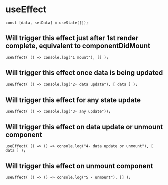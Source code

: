 # useEffect

```
const [data, setData] = useState([]);
```
## Will trigger this effect just after 1st render complete, equivalent to componentDidMount

```
useEffect( () => console.log("1 mount"), [] );
```
## Will trigger this effect once data is being updated

```
useEffect( () => console.log("2- data update"), [ data ] );
```

## Will trigger this effect for any state update

```
useEffect( () => console.log("3- any update"));
```
## Will trigger this effect on data update or unmount component
```
useEffect( () => () => console.log("4- data update or unmount"), [ data ] );
```
## Will trigger this effect on unmount component

```
useEffect( () => () => console.log("5 - unmount"), [] );
```
